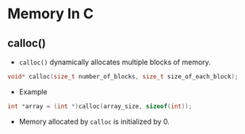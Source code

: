 # Memory In C

## calloc()
- `calloc()` dynamically allocates multiple blocks of memory.
```c
void* calloc(size_t number_of_blocks, size_t size_of_each_block);
```
- Example
```c
int *array = (int *)calloc(array_size, sizeof(int));
```
- Memory allocated by `calloc` is initialized by 0.
